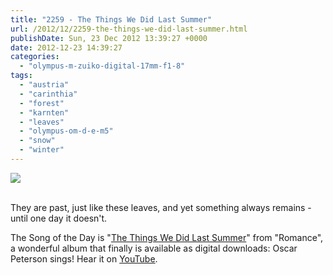 ```yaml
---
title: "2259 - The Things We Did Last Summer"
url: /2012/12/2259-the-things-we-did-last-summer.html
publishDate: Sun, 23 Dec 2012 13:39:27 +0000
date: 2012-12-23 14:39:27
categories: 
  - "olympus-m-zuiko-digital-17mm-f1-8"
tags: 
  - "austria"
  - "carinthia"
  - "forest"
  - "karnten"
  - "leaves"
  - "olympus-om-d-e-m5"
  - "snow"
  - "winter"
---
```

<div class="container">
<div class="center"><a target="_blank" href="https://d25zfm9zpd7gm5.cloudfront.net/1200x1200/2012/20121223_125516_lr.jpg"><img src="https://d25zfm9zpd7gm5.cloudfront.net/0600x0600/2012/20121223_125516_lr.jpg" /></a></div>
</div>
<br />

They are past, just like these leaves, and yet something always remains - until one day it doesn't.

 The Song of the Day is "<a href="http://www.lyricsmode.com/lyrics/f/frank_sinatra/the_things_we_did_last_summer.html" target="_blank">The Things We Did Last Summer</a>" from "Romance", a wonderful album that finally is available as digital downloads: Oscar Peterson sings! Hear it on <a href="http://www.youtube.com/watch?v=zy4wYeCfp58" target="_blank">YouTube</a>.

